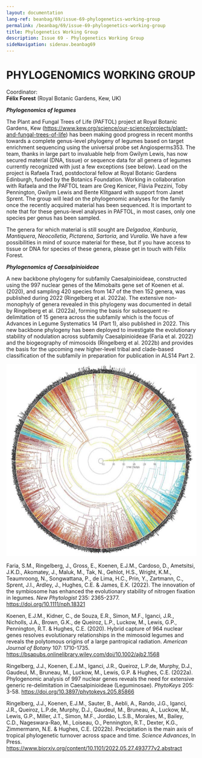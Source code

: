 ```yaml
---
layout: documentation
lang-ref: beanbag/69/issue-69-phylogenetics-working-group
permalink: /beanbag/69/issue-69-phylogenetics-working-group
title: Phylogenetics Working Group
description: Issue 69 - Phylogenetics Working Group
sideNavigation: sidenav.beanbag69
---
```


# PHYLOGENOMICS WORKING GROUP

Coordinator:  
**Félix Forest** (Royal Botanic Gardens, Kew, UK)  

***Phylogenomics of legumes***

The Plant and Fungal Trees of Life (PAFTOL) project at Royal Botanic Gardens, Kew (<https://www.kew.org/science/our-science/projects/plant-and-fungal-trees-of-life>) has been making good progress in recent months towards a complete genus-level phylogeny of legumes based on target enrichment sequencing using the universal probe set Angiosperms353. The team, thanks in large part to invaluable help from Gwilym Lewis, has now secured material (DNA, tissue) or sequence data for all genera of legumes currently recognized with just a few exceptions (see below). Lead on the project is Rafaela Trad, postdoctoral fellow at Royal Botanic Gardens Edinburgh, funded by the Botanics Foundation. Working in collaboration with Rafaela and the PAFTOL team are Greg Kenicer, Flávia Pezzini, Toby Pennington, Gwilym Lewis and Bente Klitgaard with support from Janet Sprent. The group will lead on the phylogenomic analyses for the family once the recently acquired material has been sequenced. It is important to note that for these genus-level analyses in PAFTOL, in most cases, only one species per genus has been sampled.

The genera for which material is still sought are _Delgadoa_, _Kanburia_, _Mantiquera_, _Neocolletia_, _Pictarena_, _Sartoria_, and _Vuralia_. We have a few possibilities in mind of source material for these, but if you have access to tissue or DNA for species of these genera, please get in touch with Félix Forest.

***Phylogenomics of Caesalpinioideae***

A new backbone phylogeny for subfamily Caesalpinioideae, constructed using the 997 nuclear genes of the Mimobaits gene set of Koenen et al. (2020), and sampling 420 species from 147 of the then 152 genera, was published during 2022 (Ringelberg et al. 2022a). The extensive non-monophyly of genera revealed in this phylogeny was documented in detail by Ringelberg et al. (2022a), forming the basis for subsequent re-delimitation of 15 genera across the subfamily which is the focus of Advances in Legume Systematics 14 (Part 1), also published in 2022. This new backbone phylogeny has been deployed to investigate the evolutionary stability of nodulation across subfamily Caesalpinioideae (Faria et al. 2022) and the biogeography of mimosoids (Ringelberg et al. 2022b) and provides the basis for the upcoming new higher-level tribal and clade-based classification of the subfamily in preparation for publication in ALS14 Part 2.

![](/assets/images/69/phylogeny-1.png)

Faria, S.M., Ringelberg, J., Gross, E., Koenen, E.J.M., Cardoso, D., Ametsitsi, J.K.D., Akomatey, J., Maluk, M., Tak, N., Gehlot, H.S., Wright, K.M., Teaumroong, N., Songwattana, P., de Lima, H.C., Prin, Y., Zartmann, C., Sprent, J.I., Ardley, J., Hughes, C.E. & James, E.K. (2022). The innovation of the symbiosome has enhanced the evolutionary stability of nitrogen fixation in legumes. _New Phytologist_ 235: 2365-2377. <https://doi.org/10.1111/nph.18321>

Koenen, E.J.M., Kidner, C., de Souza, E.R., Simon, M.F., Iganci, J.R., Nicholls, J.A., Brown, G.K., de Queiroz, L.P., Luckow, M., Lewis, G.P., Pennington, R.T. & Hughes, C.E. (2020). Hybrid capture of 964 nuclear genes resolves evolutionary relationships in the mimosoid legumes and reveals the polytomous origins of a large pantropical radiation. _American Journal of Botany_ 107: 1710-1735. <https://bsapubs.onlinelibrary.wiley.com/doi/10.1002/ajb2.1568>

Ringelberg, J.J., Koenen, E.J.M., Iganci, J.R., Queiroz, L.P.de, Murphy, D.J., Gaudeul, M., Bruneau, M., Luckow, M., Lewis, G.P. & Hughes, C.E. (2022a). Phylogenomic analysis of 997 nuclear genes reveals the need for extensive generic re-delimitation in Caesalpinioideae (Leguminosae). _PhytoKeys_ 205: 3-58. <https://doi.org/10.3897/phytokeys.205.85866>

Ringelberg, J.J., Koenen, E.J.M., Sauter, B., Aebli, A., Rando, J.G., Iganci, J.R., Queiroz, L.P.de, Murphy, D.J., Gaudeul, M., Bruneau, A., Luckow, M., Lewis, G.P., Miller, J.T., Simon, M.F., Jordão, L.S.B., Morales, M., Bailey, C.D., Nageswara-Rao, M., Loiseau, O., Pennington, R.T., Dexter, K.G., Zimmermann, N.E. & Hughes, C.E. (2022b). Precipitation is the main axis of tropical phylogenetic turnover across space and time. _Science Advances_, In Press. <https://www.biorxiv.org/content/10.1101/2022.05.27.493777v2.abstract>
